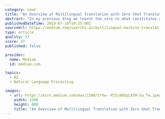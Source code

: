 ```yaml
---
category: news
title: "An Overview of Multilingual Translation with Zero Shot Translation"
abstract: "In my previous blog we learnt the core to what constitutes a Machine Translation System. There, we learnt how to make our own Machine Translation System between two languages, using Neural Machine Translation. In this article, however, we’re going to see ..."
publishedDateTime: 2019-07-16T10:25:00Z
sourceUrl: https://medium.com/saarthi-ai/multilingual-machine-translation-a-brief-overview-c4c255677446
type: article
quality: 37
score: 37
published: false

provider:
  name: Medium
  id: medium.com

topics:
  - AI
  - Natural Language Processing

images:
  - url: https://miro.medium.com/max/1200/1*Xw--P2Ic08QyLAfW-Sa_Tw.jpeg
    width: 1200
    height: 800
    title: "An Overview of Multilingual Translation with Zero Shot Translation"
---
```

